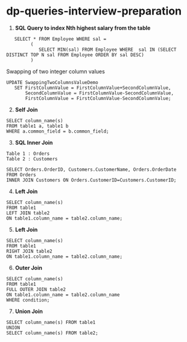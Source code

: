 # dp-queries-interview-preparation

1. <b> SQL Query to index Nth highest salary from the table </b>

```
   SELECT * FROM Employee WHERE sal = 
         (
            SELECT MIN(sal) FROM Employee WHERE  sal IN (SELECT DISTINCT TOP N sal FROM Employee ORDER BY sal DESC)
         )
```
Swapping of two integer column values 
```
UPDATE SwappingTwoColumnsValueDemo
   SET FirstColumnValue = FirstColumnValue+SecondColumnValue,
       SecondColumnValue = FirstColumnValue-SecondColumnValue,
       FirstColumnValue = FirstColumnValue-SecondColumnValue;
```

2. <b>Self Join</b>

```
SELECT column_name(s)
FROM table1 a, table1 b
WHERE a.common_field = b.common_field;
```
3. <b>SQL Inner Join</b>

```
Table 1 : Orders
Table 2 : Customers

SELECT Orders.OrderID, Customers.CustomerName, Orders.OrderDate
FROM Orders
INNER JOIN Customers ON Orders.CustomerID=Customers.CustomerID;
```

4. <b>Left Join</b>
```
SELECT column_name(s)
FROM table1
LEFT JOIN table2
ON table1.column_name = table2.column_name;
```

5. <b>Left Join</b>
```
SELECT column_name(s)
FROM table1
RIGHT JOIN table2
ON table1.column_name = table2.column_name;
```
6. <b>Outer Join</b>
```
SELECT column_name(s)
FROM table1
FULL OUTER JOIN table2
ON table1.column_name = table2.column_name
WHERE condition;
```
7. <b>Union Join</b>
```
SELECT column_name(s) FROM table1
UNION
SELECT column_name(s) FROM table2;
```
